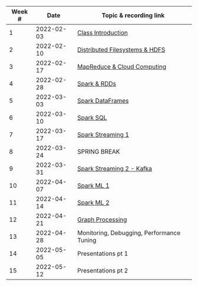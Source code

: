 | Week # | Date | Topic & recording link |
| -- | -- | -- |
| 1 | 2022-02-03 | [Class Introduction](https://umbc.webex.com/umbc/ldr.php?RCID=69c376ea41fa82f32b56c5ce8fcad3df) |
| 2 | 2022-02-10 | [Distributed Filesystems & HDFS](https://umbc.webex.com/umbc/ldr.php?RCID=1216d1c4ce60e9bdd6d23d230cadca2f) |
| 3 | 2022-02-17 | [MapReduce & Cloud Computing](https://umbc.webex.com/umbc/ldr.php?RCID=e938ca1c5fb8f740f1293937b261946d) |
| 4 | 2022-02-28 | [Spark & RDDs](https://umbc.webex.com/umbc/ldr.php?RCID=131693545b39e139f84d8d8223db713a) |
| 5 | 2022-03-03 | [Spark DataFrames](https://umbc.webex.com/recordingservice/sites/umbc/recording/fd27b2a07d7d103abfff0050568f95d3/playback) |
| 6 | 2022-03-10 | [Spark SQL](https://umbc.webex.com/umbc/ldr.php?RCID=4d79766dfa9c1310b8631e0528740a8c)
| 7 | 2022-03-17 | [Spark Streaming 1](https://umbc.webex.com/umbc/ldr.php?RCID=9075a7c09f5cee3d4ec1b2e32304e3a3)
| 8 | 2022-03-24 | SPRING BREAK |
| 9 | 2022-03-31 | [Spark Streaming 2 - Kafka](https://umbc.webex.com/umbc/ldr.php?RCID=8cab8c4e6301c98f43f8feb6ebd7ce1a) |
| 10 | 2022-04-07 | [Spark ML 1](https://umbc.webex.com/umbc/ldr.php?RCID=4a068d450fe9ea79911f3f4af0bf74bd) |
| 11 | 2022-04-14 | [Spark ML 2](https://umbc.webex.com/umbc/ldr.php?RCID=3f10e82d0121e7df5d67ade79657c2d8) |
| 12 | 2022-04-21 | [Graph Processing](https://umbc.webex.com/umbc/ldr.php?RCID=1e0b4c3c435e0b03f7e0be76a8916efb) |
| 13 | 2022-04-28 | Monitoring, Debugging, Performance Tuning |
| 14 | 2022-05-05 | Presentations pt 1 |
| 15 | 2022-05-12 | Presentations pt 2 |
